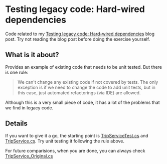 # Testing legacy code: Hard-wired dependencies

Code related to my [Testing legacy code: Hard-wired dependencies][1] blog post. Try not reading the blog post before doing the exercise yourself.

## What is it about?

Provides an example of existing code that needs to be unit tested. But there is one rule:

> We can't change any existing code if not covered by tests. The only exception is if we need to change the code to add unit tests, but in this case, just automated refactorings (via IDE) are allowed.

Although this is a very small piece of code, it has a lot of the problems that we find in legacy code.

## Details

If you want to give it a go, the starting point is [TripServiceTest.cs][3] and [TripService.cs][4]. Try unit testing it following the rule above.

For future comparisions, when you are done, you can always check [TripService_Original.cs][2]

[1]: http://craftedsw.blogspot.com/2011/07/testing-legacy-hard-wired-dependencies.html "Testing legacy code: Hard-wired dependencies blog post"
[2]: https://github.com/sandromancuso/trip-service-kata/c#/dotnet-5/TripServiceKata/TripService_Original.cs "TripService_Original.cs"
[3]: https://github.com/sandromancuso/trip-service-kata/c#/dotnet-5/TripServiceKata/TripServiceKata.Tests/TripServiceTest.cs "TripServiceTest.cs"
[4]: https://github.com/sandromancuso/trip-service-kata/c#/dotnet-5/TripServiceKata/Trip/TripService.cs "TripService.cs"
